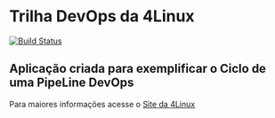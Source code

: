 # Trilha DevOps da 4Linux

<!-- Altere a Flag abaixo com sua URL do Travis -->
[![Build Status](https://travis-ci.com/luckydkbr/DevOpsLab-HelloWorld.svg?branch=master)](https://travis-ci.com/luckydkbr/DevOpsLab-HelloWorld)

## Aplicação criada para exemplificar o Ciclo de uma PipeLine DevOps


Para maiores informações acesse o [Site da 4Linux](https://www.4linux.com.br/cursos/devops)
